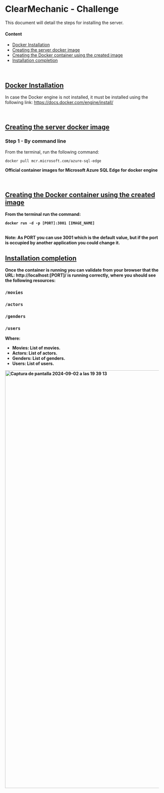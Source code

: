 # ClearMechanic - Challenge
This document will detail the steps for installing the server.

#### Content

- [Docker Installation](#docker-instalation)
- [Creating the server docker image](#creating-the-server-docker-image)
- [Creating the Docker container using the created image](#creating_the_docker_container_using_the_created_image)
- [Installation completion](#installation_completion)
  
<br>

## [Docker Installation][toc]

In case the Docker engine is not installed, it must be installed using the following link: https://docs.docker.com/engine/install/

<br>

## [Creating the server docker image][toc]

### Step 1 - By command line

From the terminal, run the following command:
```
docker pull mcr.microsoft.com/azure-sql-edge
```
<b>Official container images for Microsoft Azure SQL Edge for docker engine<b>


<br>

## [Creating the Docker container using the created image][toc]

From the terminal run the command: 
```\
docker run -d -p [PORT]:3001 [IMAGE_NAME]
```
</br>
<b>Note:</b> As <b>PORT</b> you can use 3001 which is the default value, but if the port is occupied by another application you could change it.

<br>

## [Installation completion][toc]

Once the container is running you can validate from your browser that the URL: http://localhost:[PORT]/ is running correctly, where you should see the following resources: </br>

### `/movies`
###  `/actors`
###  `/genders`
###  `/users`

Where: 
* <b>Movies:</b> List of movies.
* <b>Actors:</b>  List of actors.
* <b>Genders:</b>  List of genders.
* <b>Users:</b> List of users.

<img width="1363" alt="Captura de pantalla 2024-09-02 a las 19 39 13" src="https://github.com/user-attachments/assets/0e768287-d407-4103-935c-d313d8eb0656">

[toc]: #content "Go to table of contents"
